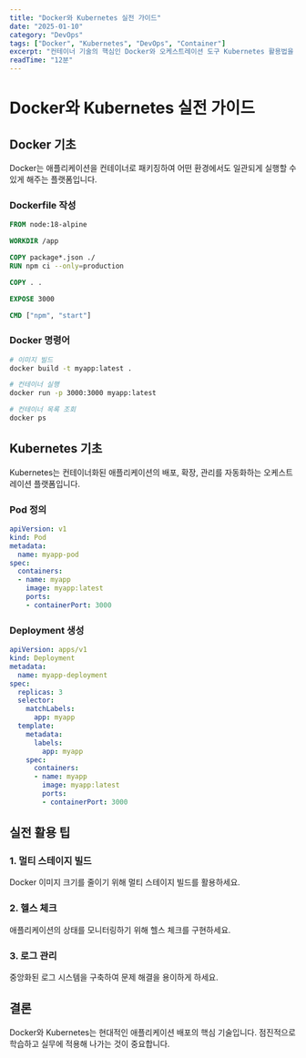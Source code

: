 ```yaml
---
title: "Docker와 Kubernetes 실전 가이드"
date: "2025-01-10"
category: "DevOps"
tags: ["Docker", "Kubernetes", "DevOps", "Container"]
excerpt: "컨테이너 기술의 핵심인 Docker와 오케스트레이션 도구 Kubernetes 활용법을 다룹니다."
readTime: "12분"
---
```


# Docker와 Kubernetes 실전 가이드

## Docker 기초

Docker는 애플리케이션을 컨테이너로 패키징하여 어떤 환경에서도 일관되게 실행할 수 있게 해주는 플랫폼입니다.

### Dockerfile 작성

```dockerfile
FROM node:18-alpine

WORKDIR /app

COPY package*.json ./
RUN npm ci --only=production

COPY . .

EXPOSE 3000

CMD ["npm", "start"]
```

### Docker 명령어

```bash
# 이미지 빌드
docker build -t myapp:latest .

# 컨테이너 실행
docker run -p 3000:3000 myapp:latest

# 컨테이너 목록 조회
docker ps
```

## Kubernetes 기초

Kubernetes는 컨테이너화된 애플리케이션의 배포, 확장, 관리를 자동화하는 오케스트레이션 플랫폼입니다.

### Pod 정의

```yaml
apiVersion: v1
kind: Pod
metadata:
  name: myapp-pod
spec:
  containers:
  - name: myapp
    image: myapp:latest
    ports:
    - containerPort: 3000
```

### Deployment 생성

```yaml
apiVersion: apps/v1
kind: Deployment
metadata:
  name: myapp-deployment
spec:
  replicas: 3
  selector:
    matchLabels:
      app: myapp
  template:
    metadata:
      labels:
        app: myapp
    spec:
      containers:
      - name: myapp
        image: myapp:latest
        ports:
        - containerPort: 3000
```

## 실전 활용 팁

### 1. 멀티 스테이지 빌드
Docker 이미지 크기를 줄이기 위해 멀티 스테이지 빌드를 활용하세요.

### 2. 헬스 체크
애플리케이션의 상태를 모니터링하기 위해 헬스 체크를 구현하세요.

### 3. 로그 관리
중앙화된 로그 시스템을 구축하여 문제 해결을 용이하게 하세요.

## 결론

Docker와 Kubernetes는 현대적인 애플리케이션 배포의 핵심 기술입니다. 점진적으로 학습하고 실무에 적용해 나가는 것이 중요합니다.